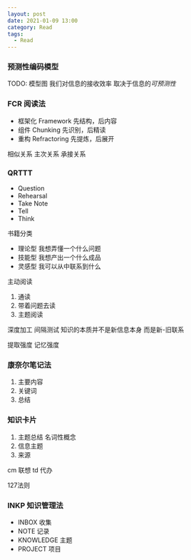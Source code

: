 ```yaml
---
layout: post
date: 2021-01-09 13:00
category: Read
tags:
  - Read
---
```


### 预测性编码模型
TODO: 模型图
我们对信息的接收效率 取决于信息的*可预测性*
### FCR 阅读法
- 框架化 Framework     先结构，后内容
- 组件   Chunking      先识别，后精读
- 重构   Refractoring  先提炼，后展开

相似关系 主次关系 承接关系

### QRTTT
- Question
- Rehearsal
- Take Note
- Tell
- Think

书籍分类
- 理论型 我想弄懂一个什么问题
- 技能型 我想产出一个什么成品
- 灵感型 我可以从中联系到什么

主动阅读
1. 通读
2. 带着问题去读
3. 主题阅读

深度加工 间隔测试
知识的本质并不是新信息本身 而是新-旧联系

提取强度 记忆强度

### 康奈尔笔记法 
1. 主要内容 
2. 关键词
3. 总结

### 知识卡片
1. 主题总结 名词性概念
2. 信息主题 
3. 来源

cm 联想
td 代办

127法则

### INKP 知识管理法
- INBOX     收集
- NOTE      记录
- KNOWLEDGE 主题
- PROJECT   项目